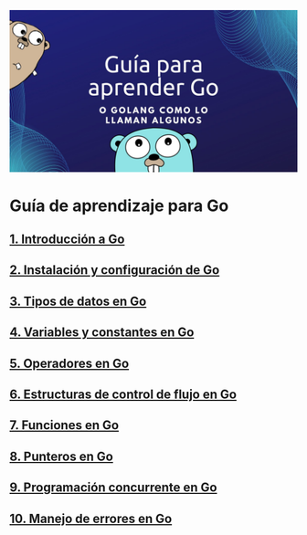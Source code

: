 ![Guía de Go](https://raw.githubusercontent.com/FuenRob/Tour-de-Go/main/images/guia-de-go.jpg)

# Guía de aprendizaje para Go

## [1. Introducción a Go](https://github.com/FuenRob/Tour-de-Go/blob/main/1.Introduccion.md)

## [2. Instalación y configuración de Go](https://github.com/FuenRob/Tour-de-Go/blob/main/2.Instalacion-y-configuracion.md)

## [3. Tipos de datos en Go](https://github.com/FuenRob/Tour-de-Go/blob/main/3.Tipos-de-datos.md)

## [4. Variables y constantes en Go](https://github.com/FuenRob/Tour-de-Go/blob/main/4.-Variables-y-constantes.md)

## [5. Operadores en Go](https://github.com/FuenRob/Tour-de-Go/blob/main/5.Operadores.md)

## [6. Estructuras de control de flujo en Go](https://github.com/FuenRob/Tour-de-Go/blob/main/6.Estructuras-de-control.md)

## [7. Funciones en Go](https://github.com/FuenRob/Tour-de-Go/blob/main/7.Funciones.md)

## [8. Punteros en Go](https://github.com/FuenRob/Tour-de-Go/blob/main/8.Punteros.md)

## [9. Programación concurrente en Go](https://github.com/FuenRob/Tour-de-Go/blob/main/9.Concurrencia.md)

## [10. Manejo de errores en Go](https://github.com/FuenRob/Tour-de-Go/blob/main/10.Manejo-de-errores.md)
